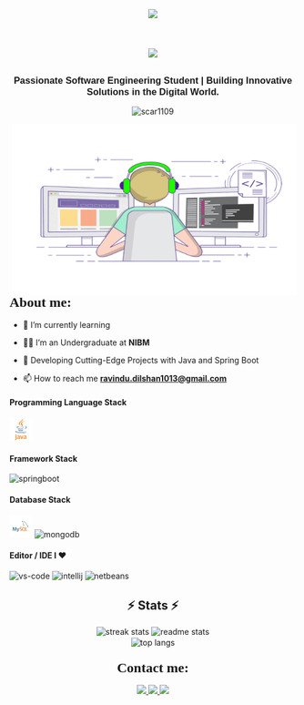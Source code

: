 <!-- Header Section -->
<p align="center" ><img  src = "https://github.com/7oSkaaa/7oSkaaa/blob/main/Images/about_me.gif?raw=true" width = 100px></p>
<h1 align="center">
    <img src="https://readme-typing-svg.herokuapp.com/?font=Righteous&size=35&center=true&vCenter=true&width=500&height=70&duration=4000&lines=Hi+There!+👋;+I'm+Ravindu+Dilshan!;" />
</h1>
<h3 align="center"><font face="Arial">Passionate Software Engineering Student | Building Innovative Solutions in the Digital World.</font></h3>
<p align="center"> <img src="https://komarev.com/ghpvc/?username=ravindu12339&label=Profile%20views&color=0e75b6&style=flat" alt="scar1109" /> </p>

<!-- GIF -->
<img align="right" height="300" width="500" src="https://raw.githubusercontent.com/mikonoid/mikonoid/main/images/gifs/coder3.gif" />

<!-- Languages and Tools Section -->
<h3 align="left"><font size="+2" face="Verdana">About me:</font></h3>

- 🌱 I’m currently learning

- 🧑‍🎓 I’m an Undergraduate at **NIBM**

- 💬 Developing Cutting-Edge Projects with Java and Spring Boot

- 📫 How to reach me **ravindu.dilshan1013@gmail.com**
  

#### Programming Language Stack
<p align="left">
  <img src="https://raw.githubusercontent.com/github/explore/80688e429a7d4ef2fca1e82350fe8e3517d3494d/topics/java/java.png" alt="java" title="java" width="40" height="40"/> 
</p>

#### Framework Stack
<p align="left">
  <img src="https://www.vectorlogo.zone/logos/springio/springio-icon.svg" alt="springboot" title="springboot" width="40" height="40"/> 
</p>

#### Database Stack
<p align="left">
  <img src="https://raw.githubusercontent.com/github/explore/80688e429a7d4ef2fca1e82350fe8e3517d3494d/topics/mysql/mysql.png" alt="mysql" title="mysql" width="40" height="40"/>  
  <img src="https://www.vectorlogo.zone/logos/mongodb/mongodb-icon.svg" alt="mongodb" title="mongodb" width="40" height="40"/> 
</p>

#### Editor / IDE I ♥
<p align="left">
  <img src="https://www.vectorlogo.zone/logos/visualstudio_code/visualstudio_code-icon.svg" alt="vs-code" title="vs-code" width="40" height="40"/> 
  <img src="https://www.vectorlogo.zone/logos/jetbrains/jetbrains-icon.svg" alt="intellij" title="intellij" width="40" height="40"/> 
  <img src="https://cdn.worldvectorlogo.com/logos/netbeans-1.svg" alt="netbeans" title="netbeans" width="40" height="40"/> 
</p>

<h2 align="center">⚡ Stats ⚡</h2>
<div align="center">
  <img width="390" src="https://github-readme-streak-stats-salesp07.vercel.app/?user=Ravindu1233&count_private=true&theme=react&border_radius=10" alt="streak stats"/>
  <img width="390" src="https://github-readme-stats-salesp07.vercel.app/api?username=Ravindu1233&count_private=true&show_icons=true&theme=react&rank_icon=github&border_radius=10" alt="readme stats" />
    <br/>
  <img width=325 align="center" src="https://github-readme-stats-salesp07.vercel.app/api/top-langs/?username=Ravindu1233&hide=HTML&langs_count=8&layout=compact&theme=react&border_radius=10&size_weight=0.5&count_weight=0.5&exclude_repo=github-readme-stats" alt="top langs" />
</div>

<!-- Contact Section -->
<h3 align="center"><font size="+2" face="Verdana">Contact me:</font></h3>
<div align="center"> 
  <a href="mailto:ravindu.dilshan1013@gmail.com">
    <img src="https://img.shields.io/badge/Gmail-333333?style=for-the-badge&logo=gmail&logoColor=red" />
  </a>
  <a href="https://www.linkedin.com/in/ravindu-weerasinghe-681656317/" target="_blank">
    <img src="https://img.shields.io/badge/LinkedIn-0077B5?style=for-the-badge&logo=linkedin&logoColor=white" target="_blank" />
  </a>
  <a href="#">
    <img src="https://img.shields.io/badge/Discord-7289DA?style=for-the-badge&logo=discord&logoColor=white" />
  </a>
</div>



